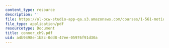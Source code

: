 ```yaml
---
content_type: resource
description: ''
file: https://ol-ocw-studio-app-qa.s3.amazonaws.com/courses/1-561-motion-based-design-fall-2003/a4b9498e1b8c0dd847ee05976f91d30a_connor_ch9.pdf
file_type: application/pdf
resourcetype: Document
title: connor_ch9.pdf
uid: a4b9498e-1b8c-0dd8-47ee-05976f91d30a
---
```

